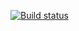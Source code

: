 

[![Build status](https://ci.appveyor.com/api/projects/status/fd7x6e6xk5ct4ate?svg=true)](https://ci.appveyor.com/project/Professor-Severus-Snape/ahj-card-validator)


